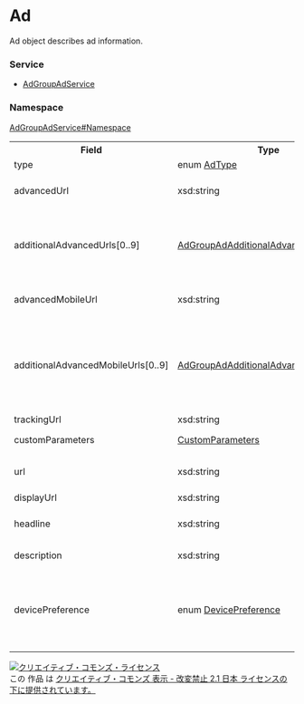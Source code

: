 # Ad
Ad object describes ad information.

### Service
+ [AdGroupAdService](../../services/AdGroupAdService.md)

### Namespace
[AdGroupAdService#Namespace](../../services/AdGroupAdService.md#namespace)

<table>
 <tr>
  <th>Field</th>
  <th>Type</th>
  <th>Description</th>
  <th>response</th>
  <th>get</th>
  <th>add</th>
  <th>set</th>
  <th>remove</th>
 </tr>
 <tr>
  <td>type</td>
  <td>enum <a href="AdType.md">AdType</a></td>
  <td>Type of ad.</td>
  <td>yes</td>
  <td>-</td>
  <td>Requirement</td>
  <td>Ignore</td>
  <td>Ignore</td>
 </tr>
 <tr>
  <td>advancedUrl</td>
  <td>xsd:string</td>
  <td>Landing Page URL.</td>
  <td>yes</td>
  <td>-</td>
  <td>Requirement<br>*If AdType is 'DYNAMIC_ADS_FOR_SEARCH_SETTING':ignore.</td>
  <td>Ignore</td>
  <td>Ignore</td>
 </tr>
<tr>
  <td>additionalAdvancedUrls[0..9]</td>
  <td><a href="AdGroupAdAdditionalAdvancedUrls.md">AdGroupAdAdditionalAdvancedUrls</a></td>
  <td>Landing Page URL.<br>Enter the 2nd and later of landing page URLs.</td>
  <td>yes</td>
  <td>-</td>
  <td>Optional<br>*If AdType is 'DYNAMIC_ADS_FOR_SEARCH_SETTING':ignore.</td>
  <td>Ignore</td>
  <td>Ignore</td>
 </tr>
  <tr>
  <td>advancedMobileUrl</td>
  <td>xsd:string</td>
  <td>Landing Page URL (Smartphone).</td>
  <td>yes</td>
  <td>-</td>
  <td>Optional<br>*If AdType is 'DYNAMIC_ADS_FOR_SEARCH_SETTING':ignore.</td>
  <td>Ignore</td>
  <td>Ignore</td>
 </tr>
  <tr>
  <td>additionalAdvancedMobileUrls[0..9]</td>
  <td><a href="AdGroupAdAdditionalAdvancedMobileUrls.md">AdGroupAdAdditionalAdvancedMobileUrls</a></td>
  <td>Landing page URL (Smartphone).<br>Enter the 2nd and later of landing page URLs (Smartphone).</td>
  <td>yes</td>
  <td>-</td>
  <td>Optional<br>*If AdType is 'DYNAMIC_ADS_FOR_SEARCH_SETTING':ignore.</td>
  <td>Ignore</td>
  <td>Ignore</td>
 </tr>
  <tr>
  <td>trackingUrl</td>
  <td>xsd:string</td>
  <td>Tracking URL.</td>
  <td>yes</td>
  <td>-</td>
  <td>Optional</td>
  <td>Ignore</td>
  <td>Ignore</td>
 </tr>
 <tr>
  <td>customParameters</td>
  <td><a href="CustomParameters.md">CustomParameters</a></td>
  <td>Custome parameters.</td>
  <td>yes</td>
  <td>-</td>
  <td>Optional</td>
  <td>Ignore</td>
  <td>Ignore</td>
 </tr>
 <tr>
  <td>url</td>
  <td>xsd:string</td>
  <td>Destination URL before upgrading.</td>
  <td>yes</td>
  <td>-</td>
  <td>Ignore</td>
  <td>Ignore</td>
  <td>Ignore</td>
 </tr>
 <tr>
  <td>displayUrl</td>
  <td>xsd:string</td>
  <td>Display URL.</td>
  <td>yes</td>
  <td>-</td>
  <td>Ignore</td>
  <td>Ignore</td>
  <td>Ignore</td>
 </tr>
 <tr>
  <td>headline</td>
  <td>xsd:string</td>
  <td>Title of ad.</td>
  <td>yes</td>
  <td>-</td>
  <td>Requirement<br>*If AdType is 'DYNAMIC_ADS_FOR_SEARCH_SETTING':ignore.</td>
  <td>Ignore</td>
  <td>Ignore</td>
 </tr>
 <tr>
  <td>description</td>
  <td>xsd:string</td>
  <td>Description of ad.</td>
  <td>yes</td>
  <td>-</td>
  <td>Requirement</td>
  <td>Ignore</td>
  <td>Ignore</td>
 </tr>
 <tr>
  <td>devicePreference</td>
  <td>enum <a href="DevicePreference.md">DevicePreference</a></td>
  <td>Information of Focus Device.<br>*It enables to display your ads to smartphone devices.</td>
  <td>yes</td>
  <td>-</td>
  <td>Optional<br>*If AdType is 'DOUBLE_TEXT_AD':ignore.</td>
  <td>Ignore</td>
  <td>Ignore</td>
 </tr>
</table>

<a rel="license" href="http://creativecommons.org/licenses/by-nd/2.1/jp/"><img alt="クリエイティブ・コモンズ・ライセンス" style="border-width:0" src="https://i.creativecommons.org/l/by-nd/2.1/jp/88x31.png" /></a><br />この 作品 は <a rel="license" href="http://creativecommons.org/licenses/by-nd/2.1/jp/">クリエイティブ・コモンズ 表示 - 改変禁止 2.1 日本 ライセンスの下に提供されています。</a>
